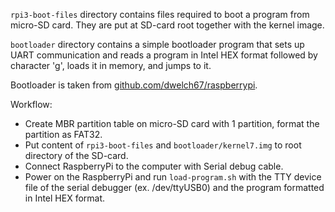 `rpi3-boot-files` directory contains files required to boot a program
from micro-SD card. They are put at SD-card root together with the
kernel image.

`bootloader` directory contains a simple bootloader program that sets
up UART communication and reads a program in Intel HEX format followed
by character 'g', loads it in memory, and jumps to it.

Bootloader is taken from
[github.com/dwelch67/raspberrypi](https://github.com/dwelch67/raspberrypi).

Workflow:
* Create MBR partition table on micro-SD card with 1 partition, format
  the partition as FAT32.
* Put content of `rpi3-boot-files` and `bootloader/kernel7.img` to
  root directory of the SD-card. 
* Connect RaspberryPi to the computer with Serial debug cable.
* Power on the RaspberryPi and run `load-program.sh` with the TTY
  device file of the serial debugger (ex. /dev/ttyUSB0) and the
  program formatted in Intel HEX format. 



